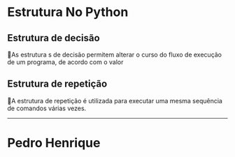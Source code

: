 
# Estrutura No Python
## Estrutura de decisão
:abacus:As estrutura s de decisão permitem alterar o curso do fluxo de
execução de um programa, de acordo com o valor

## Estrutura de repetição
:closed_book:A estrutura de repetição é utilizada para executar uma mesma
sequência de comandos várias vezes.

*** 
# Pedro Henrique